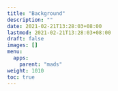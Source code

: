 ```yaml
---
title: "Background"
description: ""
date: 2021-02-21T13:28:03+08:00
lastmod: 2021-02-21T13:28:03+08:00
draft: false
images: []
menu:
  apps:
    parent: "mads"
weight: 1010
toc: true
---
```


